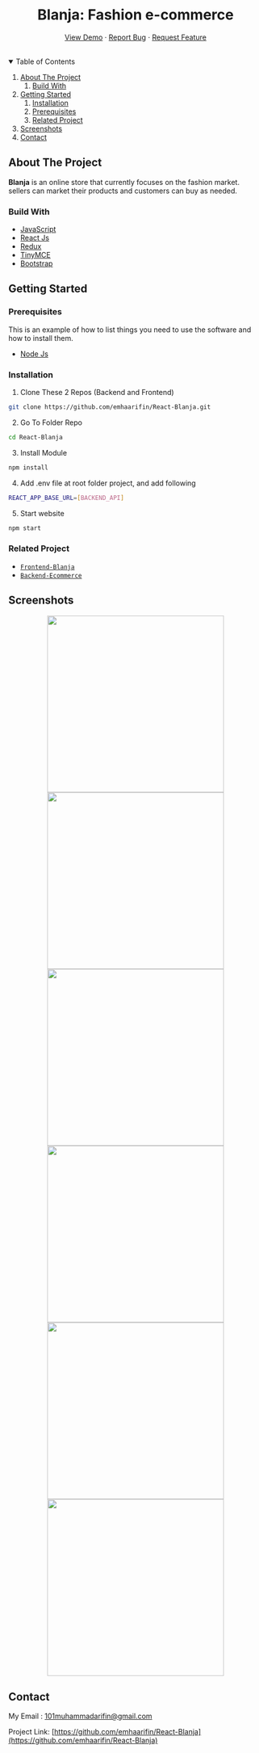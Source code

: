 <h1 align="center">Blanja: Fashion e-commerce</h1>

<p align="center">
    <a href="https://bit.ly/blanja-netlify">View Demo</a>
    ·
    <a href="https://github.com/emhaarifin/React-Blanja/issues">Report Bug</a>
    ·
    <a href="https://github.com/emhaarifin/React-Blanja/pulls">Request Feature</a>
</p>
<br/>

<!-- TABLE OF CONTENTS -->
<details open="open">
  <summary>Table of Contents</summary>
  <ol>
    <li>
      <a href="#about-the-project">About The Project</a>
        <ol>
            <li>
                <a href="#build-with">Build With</a>
            </li>
        </ol>
    </li>
    <li>
      <a href="#getting-started">Getting Started</a>
      <ol>
        <li>
          <a href="#installation">Installation</a>
        </li>
        <li>
          <a href="#prerequisites">Prerequisites</a>
        </li>
        <li>
          <a href="#related-project">Related Project</a>
        </li>
      </ol>
    </li>
    <li><a href="#screenshots">Screenshots</a></li>
    <li><a href="#contact">Contact</a></li>
  </ol>
</details>

<!-- ABOUT THE PROJECT -->

## About The Project

<b>Blanja</b> is an online store that currently focuses on the fashion market. sellers can market their products and customers can buy as needed.

### Build With
* [JavaScript](https://www.javascript.com/)
* [React Js](https://reactjs.org/)
* [Redux](https://redux.js.org/)
* [TinyMCE](https://www.tiny.cloud/)
* [Bootstrap](https://getbootstrap.com/)

## Getting Started

### Prerequisites

This is an example of how to list things you need to use the software and how to install them.
* [Node Js](https://nodejs.org/en/download/)

### Installation

1. Clone These 2 Repos (Backend and Frontend)
```sh
git clone https://github.com/emhaarifin/React-Blanja.git
```
2. Go To Folder Repo
```sh
cd React-Blanja
```
3. Install Module
```sh
npm install
```
4. Add .env file at root folder project, and add following
```sh
REACT_APP_BASE_URL=[BACKEND_API]
```
5. Start website
```sh
npm start
```

### Related Project
* [`Frontend-Blanja`](https://github.com/emhaarifin/React-Blanja)
* [`Backend-Ecommerce`](https://github.com/emhaarifin/ecommerce-api)

## Screenshots

<div align="center">
    <img width="350" src="">   
    <img width="350" src="">
</div>
<div align="center">
    <img width="350" src="">   
    <img width="350" src="">
</div>
<div align="center">
    <img width="350" src="">   
    <img width="350" src="">
</div>

## Contact
My Email : 101muhammadarifin@gmail.com

Project Link: [https://github.com/emhaarifin/React-Blanja](https://github.com/emhaarifin/React-Blanja)

